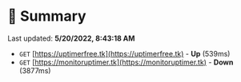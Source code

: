 # 📖 Summary
Last updated: **5/20/2022, 8:43:18 AM**

- `GET` [https://uptimerfree.tk](https://uptimerfree.tk) - **Up** (539ms)
- `GET` [https://monitoruptimer.tk](https://monitoruptimer.tk) - **Down** (3877ms)
